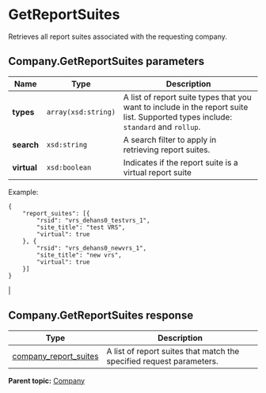 # GetReportSuites

Retrieves all report suites associated with the requesting company.

## Company.GetReportSuites parameters

|Name|Type|Description|
|----|----|-----------|
|**types** |`array(xsd:string)` |A list of report suite types that you want to include in the report suite list. Supported types include: `standard` and `rollup`.|
|**search** |`xsd:string` |A search filter to apply in retrieving report suites.|
| **virtual** | `xsd:boolean` | Indicates if the report suite is a virtual report suite |

Example:
```
{
	"report_suites": [{
		"rsid": "vrs_dehans0_testvrs_1",
		"site_title": "test VRS",
		"virtual": true
	}, {
		"rsid": "vrs_dehans0_newvrs_1",
		"site_title": "new vrs",
		"virtual": true
	}]
}
```

 |

## Company.GetReportSuites response

|Type|Description|
|----|-----------|
|[company\_report\_suites](../../data_types/r_company_report_suites.md#) |A list of report suites that match the specified request parameters.|

**Parent topic:** [Company](../../methods/company/r_methods_company.md)

